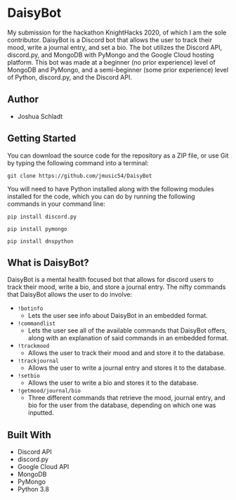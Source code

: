 # DaisyBot
My submission for the hackathon KnightHacks 2020, of which I am the sole contributor. DaisyBot is a Discord bot that allows the user to track their mood, write a journal entry, and set a bio. The bot utilizes the Discord API, discord.py, and MongoDB with PyMongo and the Google Cloud hosting platform. This bot was made at a beginner (no prior experience) level of MongoDB and PyMongo, and a semi-beginner (some prior experience) level of Python, discord.py, and the Discord API.

## Author
* Joshua Schladt

## Getting Started
You can download the source code for the repository as a ZIP file, or use Git by typing the following command into a terminal:

 ```git clone https://github.com/jmusic54/DaisyBot```

You will need to have Python installed along with the following modules installed for the code, which you can do by running the following commands in your command line:

```pip install discord.py```

```pip install pymongo```

```pip install dnspython```
 
## What is DaisyBot?
DaisyBot is a mental health focused bot that allows for discord users to track their mood, write a bio, and store a journal entry. The nifty commands that DaisyBot allows the user to do involve:
* ```!botinfo```
    * Lets the user see info about DaisyBot in an embedded format.
* ```!commandlist```
    * Lets the user see all of the available commands that DaisyBot offers, along with an explanation of said commands in an embedded format.
* ```!trackmood```
    * Allows the user to track their mood and and store it to the database.
* ```!trackjournal```
    * Allows the user to write a journal entry and stores it to the database.
* ```!setbio```
    * Allows the user to write a bio and stores it to the database.
* ```!getmood/journal/bio```
    * Three different commands that retrieve the mood, journal entry, and bio for the user from the database, depending on which one was inputted.

## Built With
* Discord API
* discord.py
* Google Cloud API
* MongoDB
* PyMongo
* Python 3.8
